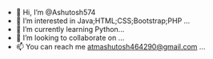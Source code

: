 - 👋 Hi, I’m @Ashutosh574
- 👀 I’m interested in Java;HTML;CSS;Bootstrap;PHP ...
- 🌱 I’m currently learning Python...
- 💞️ I’m looking to collaborate on ...
- 📫 You can reach me atmashutosh464290@gmail.com ...

<!---
Ashutosh574/Ashutosh574 is a ✨ special ✨ repository because its `README.md` (this file) appears on your GitHub profile.
You can click the Preview link to take a look at your changes.
--->
